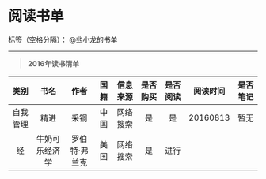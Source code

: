 
# 阅读书单

标签（空格分隔）： @丠小龙的书单

---

> **2016年读书清单**

|   类别   | 书名   |  作者      |国籍    |信息来源|是否购买|是否阅读|阅读时间|是否笔记|
|:--------:|:------:|:----------:|:------:|:------:|:------:|:------:|:------:|:------:|
| 自我管理 | 精进   |   采铜     |中国    |网络搜索|是      |是      |20160813|暂无    |
| 经|牛奶可乐经济学 |罗伯特·弗兰克|美国   |网络搜索|是      |进行    |        |        |



